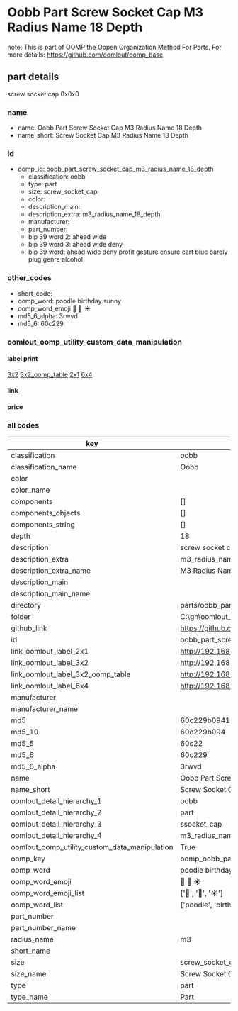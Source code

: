# Oobb Part Screw Socket Cap M3 Radius Name 18 Depth  

note: This is part of OOMP the Oopen Organization Method For Parts. For more details: https://github.com/oomlout/oomp_base

##  part details
  



screw socket cap 0x0x0



### name
* name: Oobb Part Screw Socket Cap M3 Radius Name 18 Depth
* name_short: Screw Socket Cap M3 Radius Name 18 Depth
### id
* oomp_id: oobb_part_screw_socket_cap_m3_radius_name_18_depth
  * classification: oobb
  * type: part
  * size: screw_socket_cap
  * color: 
  * description_main: 
  * description_extra: m3_radius_name_18_depth
  * manufacturer: 
  * part_number: 
  * bip 39 word 2: ahead wide
  * bip 39 word 3: ahead wide deny
  * bip 39 word: ahead wide deny profit gesture ensure cart blue barely plug genre alcohol

### other_codes
* short_code: 
* oomp_word: poodle birthday sunny
* oomp_word_emoji :poodle: :birthday: :sunny:
* md5_6_alpha: 3rwvd
* md5_6: 60c229






### oomlout_oomp_utility_custom_data_manipulation
#### label print
[3x2](http://192.168.1.245:1112/?label=oomp%203rwvd)
[3x2_oomp_table](http://192.168.1.108:1112/?label=oomp%203rwvd)
[2x1](http://192.168.1.242:1112/?label=oomp%203rwvd)
[6x4](http://192.168.1.55:1112/?label=oomp%203rwvd)    

#### link

                              

#### price







### all codes 
| key | value |  
| --- | --- |  
| classification | oobb |  
| classification_name | Oobb |  
| color |  |  
| color_name |  |  
| components | [] |  
| components_objects | [] |  
| components_string | [] |  
| depth | 18 |  
| description | screw socket cap 0x0x0 |  
| description_extra | m3_radius_name_18_depth |  
| description_extra_name | M3 Radius Name 18 Depth |  
| description_main |  |  
| description_main_name |  |  
| directory | parts/oobb_part_screw_socket_cap_m3_radius_name_18_depth |  
| folder | C:\gh\oomlout_oobb_version_4_generated_parts\parts\oobb_part_screw_socket_cap_m3_radius_name_18_depth |  
| github_link | https://github.com/oomlout/oomlout_oomp_part_src/tree/main/parts/oobb_part_screw_socket_cap_m3_radius_name_18_depth |  
| id | oobb_part_screw_socket_cap_m3_radius_name_18_depth |  
| link_oomlout_label_2x1 | http://192.168.1.242:1112/?label=oomp%203rwvd |  
| link_oomlout_label_3x2 | http://192.168.1.245:1112/?label=oomp%203rwvd |  
| link_oomlout_label_3x2_oomp_table | http://192.168.1.108:1112/?label=oomp%203rwvd |  
| link_oomlout_label_6x4 | http://192.168.1.55:1112/?label=oomp%203rwvd |  
| manufacturer |  |  
| manufacturer_name |  |  
| md5 | 60c229b0941844612d30babc757ea829 |  
| md5_10 | 60c229b094 |  
| md5_5 | 60c22 |  
| md5_6 | 60c229 |  
| md5_6_alpha | 3rwvd |  
| name | Oobb Part Screw Socket Cap M3 Radius Name 18 Depth |  
| name_short | Screw Socket Cap M3 Radius Name 18 Depth |  
| oomlout_detail_hierarchy_1 | oobb |  
| oomlout_detail_hierarchy_2 | part |  
| oomlout_detail_hierarchy_3 | ssocket_cap |  
| oomlout_detail_hierarchy_4 | m3_radius_name_18_depth |  
| oomlout_oomp_utility_custom_data_manipulation | True |  
| oomp_key | oomp_oobb_part_screw_socket_cap_m3_radius_name_18_depth |  
| oomp_word | poodle birthday sunny |  
| oomp_word_emoji | :poodle: :birthday: :sunny: |  
| oomp_word_emoji_list | [':poodle:', ':birthday:', ':sunny:'] |  
| oomp_word_list | ['poodle', 'birthday', 'sunny'] |  
| part_number |  |  
| part_number_name |  |  
| radius_name | m3 |  
| short_name |  |  
| size | screw_socket_cap |  
| size_name | Screw Socket Cap |  
| type | part |  
| type_name | Part |  
